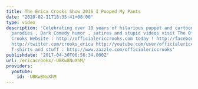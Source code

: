```yaml
---
title: The Erica Crooks Show 2016 I Pooped My Pants
date: "2020-02-11T18:35:41+08:00"
type: video
description: 'Celebrating over 10 years of hilarious puppet and cartoon animation
  parodies , Dark Comedy humor , satires and stupid videos visit The Official Erica
  Crooks Website : http://officialericcrooks.com today ! http://facebook.com/officialericcrooks
  http://twitter.com/crooks_erica http://youtube.com/user/officialericcrooks http://Instagram.com/officialericcrooks/
  T-shirts and stuff : http://www.zazzle.com/officialericcrooks'
publishdate: "2017-04-30T06:56:34.000Z"
url: /ericacrooks/-UBKw8NuXhM/
providers:
  youtube:
    id: -UBKw8NuXhM
---
```

